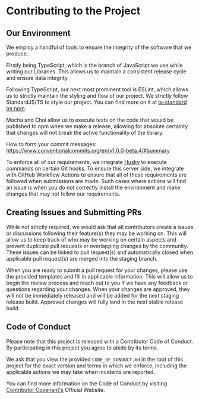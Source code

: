 # Contributing to the Project

## Our Environment

We employ a handful of tools to ensure the integrity of the software that we produce.

Firstly being TypeScript, which is the branch of JavaScript we use while writing our Libraries. This allows us to maintain a consistent release cycle and ensure data integrity.

Following TypeScript, our next most prominent tool is ESLint, which allows us to strictly maintain the styling and flow of our project. We strictly follow StandardJS/TS to style our project. You can find more on it at [ts-standard on npm](https://www.npmjs.com/package/ts-standard).

Mocha and Chai allow us to execute tests on the code that would be published to npm when we make a release, allowing for absolute certainty that changes will not break the active functionality of the library.

How to form your commit messages: https://www.conventionalcommits.org/en/v1.0.0-beta.4/#summary

To enforce all of our requirements, we integrate [Husky](https://github.com/typicode/husky) to execute commands on certain Git hooks. To ensure this server side, we integrate with GitHub Workflow Actions to ensure that all of these requirements are followed when submissions are made. Such cases where actions will find an issue is when you do not correctly install the environment and make changes that may not follow our requirements.

## Creating Issues and Submitting PRs

While not strictly required, we would ask that all contributors create a issues or discussions following their feature(s) they may be working on. This will allow us to keep track of who may be working on certain aspects and prevent duplicate pull requests or overlapping changes by the community. These issues can be linked to pull request(s) and automatically closed when applicable pull request(s) are merged into the staging branch.

When you are ready to submit a pull request for your changes, please use the provided templates and fill in applicable information. This will allow us to begin the review process and reach out to you if we have any feedback or questions regarding your changes. When your changes are approved, they will not be immediately released and will be added for the next staging release build. Approved changes will fully land in the next stable release build.

## Code of Conduct

Please note that this project is released with a Contributor Code of Conduct. By participating in this project you agree to abide by its terms.

We ask that you view the provided `CODE_OF_CONDUCT.md` in the root of this project for the exact version and terms in which we enforce, including the applicable actions we may take when incidents are reported.

You can find more information on the Code of Conduct by visiting [Contributor Covenant's](https://www.contributor-covenant.org/) Official Website.
